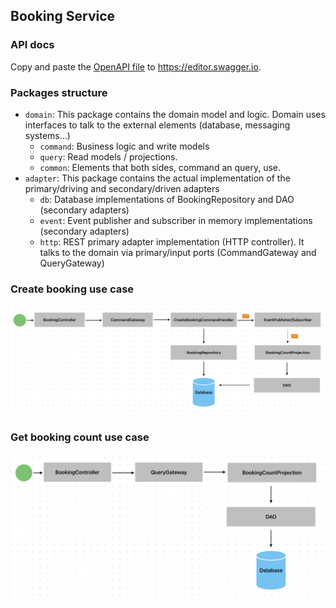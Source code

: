 ## Booking Service

### API docs

Copy and paste the [OpenAPI file](etc/openapi.yaml) to https://editor.swagger.io. 

### Packages structure

- `domain`: This package contains the domain model and logic. Domain uses interfaces to talk to the external elements (database, messaging systems...) 
  - `command`: Business logic and write models
  - `query`: Read models / projections.
  - `common`: Elements that both sides, command an query, use.
- `adapter`: This package contains the actual implementation of the primary/driving and secondary/driven adapters
  - `db`: Database implementations of BookingRepository and DAO (secondary adapters)
  - `event`: Event publisher and subscriber in memory implementations (secondary adapters)
  - `http`: REST primary adapter implementation (HTTP controller). It talks to the domain via primary/input ports (CommandGateway and QueryGateway)

### Create booking use case

![Create booking diagram](etc/create_booking_diagram.png)

### Get booking count use case

![Get booking count diagram](etc/get_booking_count_diagram.png)